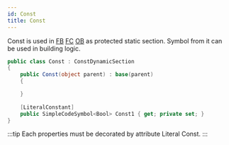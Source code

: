 ```yaml
---
id: Const
title: Const
---
```


Const is used in [FB](../FB) [FC](../FC) [OB](../OB) as protected static section.
Symbol from it can be used in building logic.

```cs
public class Const : ConstDynamicSection
{
    public Const(object parent) : base(parent)
    {

    }
    
    [LiteralConstant]
    public SimpleCodeSymbol<Bool> Const1 { get; private set; }
}
```

:::tip
Each properties must be decorated by attribute Literal Const.
:::